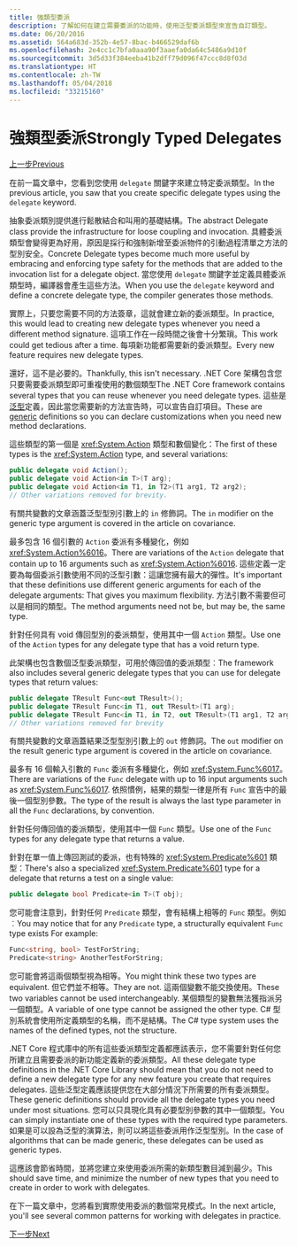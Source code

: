 ```yaml
---
title: 強類型委派
description: 了解如何在建立需要委派的功能時，使用泛型委派類型來宣告自訂類型。
ms.date: 06/20/2016
ms.assetid: 564a683d-352b-4e57-8bac-b466529daf6b
ms.openlocfilehash: 2e4cc1c7bfa0aaa90f3aaefa0da64c5486a9d10f
ms.sourcegitcommit: 3d5d33f384eeba41b2dff79d096f47ccc8d8f03d
ms.translationtype: HT
ms.contentlocale: zh-TW
ms.lasthandoff: 05/04/2018
ms.locfileid: "33215160"
---
```

# <a name="strongly-typed-delegates"></a><span data-ttu-id="9f8df-103">強類型委派</span><span class="sxs-lookup"><span data-stu-id="9f8df-103">Strongly Typed Delegates</span></span>

[<span data-ttu-id="9f8df-104">上一步</span><span class="sxs-lookup"><span data-stu-id="9f8df-104">Previous</span></span>](delegate-class.md)

<span data-ttu-id="9f8df-105">在前一篇文章中，您看到您使用 `delegate` 關鍵字來建立特定委派類型。</span><span class="sxs-lookup"><span data-stu-id="9f8df-105">In the previous article, you saw that you create specific delegate types using the `delegate` keyword.</span></span> 

<span data-ttu-id="9f8df-106">抽象委派類別提供進行鬆散結合和叫用的基礎結構。</span><span class="sxs-lookup"><span data-stu-id="9f8df-106">The abstract Delegate class provide the infrastructure for loose coupling and invocation.</span></span> <span data-ttu-id="9f8df-107">具體委派類型會變得更為好用，原因是採行和強制新增至委派物件的引動過程清單之方法的型別安全。</span><span class="sxs-lookup"><span data-stu-id="9f8df-107">Concrete Delegate types become much more useful by embracing and enforcing type safety for the methods that are added to the invocation list for a delegate object.</span></span> <span data-ttu-id="9f8df-108">當您使用 `delegate` 關鍵字並定義具體委派類型時，編譯器會產生這些方法。</span><span class="sxs-lookup"><span data-stu-id="9f8df-108">When you use the `delegate` keyword and define a concrete delegate type, the compiler generates those methods.</span></span>

<span data-ttu-id="9f8df-109">實際上，只要您需要不同的方法簽章，這就會建立新的委派類型。</span><span class="sxs-lookup"><span data-stu-id="9f8df-109">In practice, this would lead to creating new delegate types whenever you need a different method signature.</span></span> <span data-ttu-id="9f8df-110">這項工作在一段時間之後會十分繁瑣。</span><span class="sxs-lookup"><span data-stu-id="9f8df-110">This work could get tedious after a time.</span></span> <span data-ttu-id="9f8df-111">每項新功能都需要新的委派類型。</span><span class="sxs-lookup"><span data-stu-id="9f8df-111">Every new feature requires new delegate types.</span></span>

<span data-ttu-id="9f8df-112">還好，這不是必要的。</span><span class="sxs-lookup"><span data-stu-id="9f8df-112">Thankfully, this isn't necessary.</span></span> <span data-ttu-id="9f8df-113">.NET Core 架構包含您只要需要委派類型即可重複使用的數個類型</span><span class="sxs-lookup"><span data-stu-id="9f8df-113">The .NET Core framework contains several types that you can reuse whenever you need delegate types.</span></span> <span data-ttu-id="9f8df-114">這些是[泛型](programming-guide/generics/index.md)定義，因此當您需要新的方法宣告時，可以宣告自訂項目。</span><span class="sxs-lookup"><span data-stu-id="9f8df-114">These are [generic](programming-guide/generics/index.md) definitions so you can declare customizations when you need new method declarations.</span></span> 

<span data-ttu-id="9f8df-115">這些類型的第一個是 <xref:System.Action> 類型和數個變化：</span><span class="sxs-lookup"><span data-stu-id="9f8df-115">The first of these types is the <xref:System.Action> type, and several variations:</span></span>

```csharp
public delegate void Action();
public delegate void Action<in T>(T arg);
public delegate void Action<in T1, in T2>(T1 arg1, T2 arg2);
// Other variations removed for brevity.
```

<span data-ttu-id="9f8df-116">有關共變數的文章涵蓋泛型型別引數上的 `in` 修飾詞。</span><span class="sxs-lookup"><span data-stu-id="9f8df-116">The `in` modifier on the generic type argument is covered in the article on covariance.</span></span>

<span data-ttu-id="9f8df-117">最多包含 16 個引數的 `Action` 委派有多種變化，例如 <xref:System.Action%6016>。</span><span class="sxs-lookup"><span data-stu-id="9f8df-117">There are variations of the `Action` delegate that contain up to 16 arguments such as <xref:System.Action%6016>.</span></span>
<span data-ttu-id="9f8df-118">這些定義一定要為每個委派引數使用不同的泛型引數：這讓您擁有最大的彈性。</span><span class="sxs-lookup"><span data-stu-id="9f8df-118">It's important that these definitions use different generic arguments for each of the delegate arguments: That gives you maximum flexibility.</span></span> <span data-ttu-id="9f8df-119">方法引數不需要但可以是相同的類型。</span><span class="sxs-lookup"><span data-stu-id="9f8df-119">The method arguments need not be, but may be, the same type.</span></span>

<span data-ttu-id="9f8df-120">針對任何具有 void 傳回型別的委派類型，使用其中一個 `Action` 類型。</span><span class="sxs-lookup"><span data-stu-id="9f8df-120">Use one of the `Action` types for any delegate type that has a void return type.</span></span>

<span data-ttu-id="9f8df-121">此架構也包含數個泛型委派類型，可用於傳回值的委派類型︰</span><span class="sxs-lookup"><span data-stu-id="9f8df-121">The framework also includes several generic delegate types that you can use for delegate types that return values:</span></span>

```csharp
public delegate TResult Func<out TResult>();
public delegate TResult Func<in T1, out TResult>(T1 arg);
public delegate TResult Func<in T1, in T2, out TResult>(T1 arg1, T2 arg2);
// Other variations removed for brevity
```

<span data-ttu-id="9f8df-122">有關共變數的文章涵蓋結果泛型型別引數上的 `out` 修飾詞。</span><span class="sxs-lookup"><span data-stu-id="9f8df-122">The `out` modifier on the result generic type argument is covered in the article on covariance.</span></span>

<span data-ttu-id="9f8df-123">最多有 16 個輸入引數的 `Func` 委派有多種變化，例如 <xref:System.Func%6017>。</span><span class="sxs-lookup"><span data-stu-id="9f8df-123">There are variations of the `Func` delegate with up to 16 input arguments such as <xref:System.Func%6017>.</span></span>
<span data-ttu-id="9f8df-124">依照慣例，結果的類型一律是所有 `Func` 宣告中的最後一個型別參數。</span><span class="sxs-lookup"><span data-stu-id="9f8df-124">The type of the result is always the last type parameter in all the `Func` declarations, by convention.</span></span>

<span data-ttu-id="9f8df-125">針對任何傳回值的委派類型，使用其中一個 `Func` 類型。</span><span class="sxs-lookup"><span data-stu-id="9f8df-125">Use one of the `Func` types for any delegate type that returns a value.</span></span>

<span data-ttu-id="9f8df-126">針對在單一值上傳回測試的委派，也有特殊的 <xref:System.Predicate%601> 類型：</span><span class="sxs-lookup"><span data-stu-id="9f8df-126">There's also a specialized <xref:System.Predicate%601> type for a delegate that returns a test on a single value:</span></span>

```csharp
public delegate bool Predicate<in T>(T obj);
```

<span data-ttu-id="9f8df-127">您可能會注意到，針對任何 `Predicate` 類型，會有結構上相等的 `Func` 類型。例如︰</span><span class="sxs-lookup"><span data-stu-id="9f8df-127">You may notice that for any `Predicate` type, a structurally equivalent `Func` type exists For example:</span></span>

```csharp
Func<string, bool> TestForString;
Predicate<string> AnotherTestForString;
```

<span data-ttu-id="9f8df-128">您可能會將這兩個類型視為相等。</span><span class="sxs-lookup"><span data-stu-id="9f8df-128">You might think these two types are equivalent.</span></span> <span data-ttu-id="9f8df-129">但它們並不相等。</span><span class="sxs-lookup"><span data-stu-id="9f8df-129">They are not.</span></span>
<span data-ttu-id="9f8df-130">這兩個變數不能交換使用。</span><span class="sxs-lookup"><span data-stu-id="9f8df-130">These two variables cannot be used interchangeably.</span></span> <span data-ttu-id="9f8df-131">某個類型的變數無法獲指派另一個類型。</span><span class="sxs-lookup"><span data-stu-id="9f8df-131">A variable of one type cannot be assigned the other type.</span></span> <span data-ttu-id="9f8df-132">C# 型別系統會使用所定義類型的名稱，而不是結構。</span><span class="sxs-lookup"><span data-stu-id="9f8df-132">The C# type system uses the names of the defined types, not the structure.</span></span>

<span data-ttu-id="9f8df-133">.NET Core 程式庫中的所有這些委派類型定義都應該表示，您不需要針對任何您所建立且需要委派的新功能定義新的委派類型。</span><span class="sxs-lookup"><span data-stu-id="9f8df-133">All these delegate type definitions in the .NET Core Library should mean that you do not need to define a new delegate type for any new feature you create that requires delegates.</span></span> <span data-ttu-id="9f8df-134">這些泛型定義應該提供您在大部分情況下所需要的所有委派類型。</span><span class="sxs-lookup"><span data-stu-id="9f8df-134">These generic definitions should provide all the delegate types you need under most situations.</span></span> <span data-ttu-id="9f8df-135">您可以只具現化具有必要型別參數的其中一個類型。</span><span class="sxs-lookup"><span data-stu-id="9f8df-135">You can simply instantiate one of these types with the required type parameters.</span></span> <span data-ttu-id="9f8df-136">如果是可以設為泛型的演算法，則可以將這些委派用作泛型型別。</span><span class="sxs-lookup"><span data-stu-id="9f8df-136">In the case of algorithms that can be made generic, these delegates can be used as generic types.</span></span> 

<span data-ttu-id="9f8df-137">這應該會節省時間，並將您建立來使用委派所需的新類型數目減到最少。</span><span class="sxs-lookup"><span data-stu-id="9f8df-137">This should save time, and minimize the number of new types that you need to create in order to work with delegates.</span></span>

<span data-ttu-id="9f8df-138">在下一篇文章中，您將看到實際使用委派的數個常見模式。</span><span class="sxs-lookup"><span data-stu-id="9f8df-138">In the next article, you'll see several common patterns for working with delegates in practice.</span></span>

[<span data-ttu-id="9f8df-139">下一步</span><span class="sxs-lookup"><span data-stu-id="9f8df-139">Next</span></span>](delegates-patterns.md)
